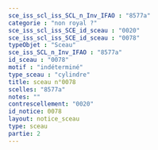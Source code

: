 ```yaml
---
sce_iss_scl_iss_SCL_n_Inv_IFAO : "8577a"
categorie : "non royal ?"
sce_iss_scl_iss_SCE_id_sceau : "0020"
sce_iss_scl_iss_SCE_id_sceau : "0078"
typeObjet : "Sceau"
sce_iss_SCL_n_Inv_IFAO : "8577a"
id_sceau : "0078"
motif : "indéterminé"
type_sceau : "cylindre"
title: sceau n°0078
scelles: "8577a"
notes: ""
contrescellement: "0020"
id_notice: 0078
layout: notice_sceau
type: sceau
partie: 2
---
```

